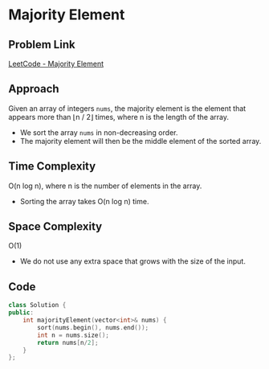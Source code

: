# Majority Element

## Problem Link
[LeetCode - Majority Element](https://leetcode.com/problems/majority-element/?envType=study-plan-v2&envId=top-interview-150)

## Approach
Given an array of integers `nums`, the majority element is the element that appears more than ⌊n / 2⌋ times, where n is the length of the array.
- We sort the array `nums` in non-decreasing order.
- The majority element will then be the middle element of the sorted array.

## Time Complexity
O(n log n), where n is the number of elements in the array.
- Sorting the array takes O(n log n) time.

## Space Complexity
O(1)
- We do not use any extra space that grows with the size of the input.

## Code
```cpp
class Solution {
public:
    int majorityElement(vector<int>& nums) {
        sort(nums.begin(), nums.end());
        int n = nums.size();
        return nums[n/2];
    }
};